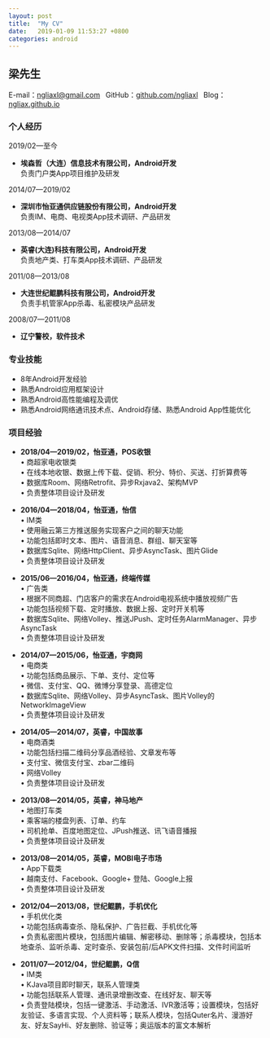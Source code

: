 ```yaml
---
layout: post
title:  "My CV"
date:   2019-01-09 11:53:27 +0800
categories: android
---
```


##	梁先生
E-mail：ngliaxl@gmail.com &ensp;GitHub：[github.com/ngliaxl](https://github.com/ngliaxl) &ensp;Blog：[ngliax.github.io](https://ngliaxl.github.io)
 
###	个人经历 
2019/02—至今  
- 	**埃森哲（大连）信息技术有限公司，Android开发**  
负责门户类App项目维护及研发 

2014/07—2019/02
-	**深圳市怡亚通供应链股份有限公司，Android开发**  
负责IM、电商、电视类App技术调研、产品研发

2013/08—2014/07
-	**英睿(大连)科技有限公司，Android开发**  
负责地产类、打车类App技术调研、产品研发

2011/08—2013/08
-	**大连世纪鲲鹏科技有限公司，Android开发**  
负责手机管家App杀毒、私密模块产品研发

2008/07—2011/08
-	**辽宁警校，软件技术**


###	专业技能
-	8年Android开发经验  
-	熟悉Android应用框架设计  
-	熟悉Android高性能编程及调优  
-	熟悉Android网络通讯技术点、Android存储、熟悉Android App性能优化

###	项目经验
-	**2018/04—2019/02，怡亚通，POS收银**  
• 商超家电收银类  
• 在线本地收银、数据上传下载、促销、积分、特价、买送、打折算费等  
• 数据库Room、网络Retrofit、异步Rxjava2、架构MVP  
• 负责整体项目设计及研发

-	**2016/04—2018/04，怡亚通，怡信**  
• IM类  
• 使用融云第三方推送服务实现客户之间的聊天功能  
• 功能包括即时文本、图片、语音消息、群组、聊天室等    
• 数据库Sqlite、网络HttpClient、异步AsyncTask、图片Glide  
• 负责整体项目设计及研发

-	**2015/06—2016/04，怡亚通，终端传媒**  
• 广告类  
• 根据不同商超、门店客户的需求在Android电视系统中播放视频广告  
• 功能包括视频下载、定时播放、数据上报、定时开关机等  
• 数据库Sqlite、网络Volley、推送JPush、定时任务AlarmManager、异步AsyncTask  
• 负责整体项目设计及研发

-	**2014/07—2015/06，怡亚通，宇商网**    
• 电商类  
• 功能包括商品展示、下单、支付、定位等  
• 微信、支付宝、QQ、微博分享登录、高德定位  
• 数据库Sqlite、网络Volley、异步AsyncTask、图片Volley的NetworkImageView  
• 负责整体项目设计及研发


-	**2014/05—2014/07，英睿，中国故事**  
• 电商酒类  
• 功能包括扫描二维码分享品酒经验、文章发布等  
• 支付宝、微信支付宝、zbar二维码  
• 网络Volley  
• 负责整体项目设计及研发


-	**2013/08—2014/05，英睿，神马地产**  
• 地图打车类   
• 乘客端的楼盘列表、订单、约车  
• 司机抢单、百度地图定位、JPush推送、讯飞语音播报  
• 负责整体项目设计及研发


-	**2013/08—2014/05，英睿，MOBI电子市场**  
• App下载类    
• 越南支付、Facebook、Google+ 登陆、Google上报  
• 负责整体项目设计及研发


-	**2012/04—2013/08，世纪鲲鹏，手机优化**  
• 手机优化类    
• 功能包括病毒查杀、隐私保护、广告拦截、手机优化等  
• 负责私密图片模块，包括图片编辑、解密移动、删除等；杀毒模块，包括本地查杀、监听杀毒、定时查杀、安装包前/后APK文件扫描、文件时间监听

-	**2011/07—2012/04，世纪鲲鹏，Q信**    
• IM类  
• KJava项目即时聊天，联系人管理类  
• 功能包括联系人管理、通讯录增删改查、在线好友、聊天等  
• 负责登陆模块，包括一键激活、手动激活、IVR激活等；设置模块，包括好友验证、多语言实现、个人资料等；联系人模块，包括Quter名片、漫游好友、好友SayHi、好友删除、验证等；奥运版本的富文本解析
